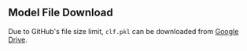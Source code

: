 ## Model File Download
Due to GitHub's file size limit, `clf.pkl` can be downloaded from [Google Drive](https://drive.google.com/uc?export=download&id=1aBcDeFgHiJkLmN).
